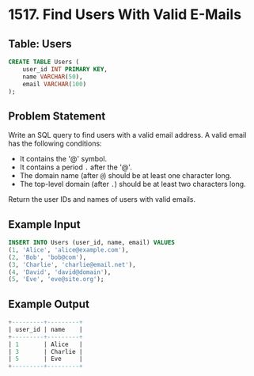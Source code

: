 # 1517. Find Users With Valid E-Mails

## Table: Users

```sql
CREATE TABLE Users (
    user_id INT PRIMARY KEY,
    name VARCHAR(50),
    email VARCHAR(100)
);
```

## Problem Statement

Write an SQL query to find users with a valid email address. A valid email has the following conditions:
- It contains the '@' symbol.
- It contains a period `.` after the '@'.
- The domain name (after `@`) should be at least one character long.
- The top-level domain (after `.`) should be at least two characters long.

Return the user IDs and names of users with valid emails.

## Example Input

```sql
INSERT INTO Users (user_id, name, email) VALUES 
(1, 'Alice', 'alice@example.com'),
(2, 'Bob', 'bob@com'),
(3, 'Charlie', 'charlie@email.net'),
(4, 'David', 'david@domain'),
(5, 'Eve', 'eve@site.org');
```

## Example Output

```sql
+---------+---------+
| user_id | name    |
+---------+---------+
| 1       | Alice   |
| 3       | Charlie |
| 5       | Eve     |
+---------+---------+
```

